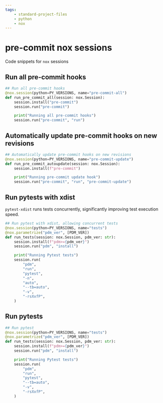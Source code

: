 ```yaml
---
tags:
    - standard-project-files
    - python
    - nox
---
```


# pre-commit nox sessions

Code snippets for `nox` sessions

## Run all pre-commit hooks

```py title="noxfile.py" linenums="1"
## Run all pre-commit hooks
@nox.session(python=PY_VERSIONS, name="pre-commit-all")
def run_pre_commit_all(session: nox.Session):
    session.install("pre-commit")
    session.run("pre-commit")

    print("Running all pre-commit hooks")
    session.run("pre-commit", "run")

```

## Automatically update pre-commit hooks on new revisions

```py title="noxfile.py" linenums="1"
## Automatically update pre-commit hooks on new revisions
@nox.session(python=PY_VERSIONS, name="pre-commit-update")
def run_pre_commit_autoupdate(session: nox.Session):
    session.install(f"pre-commit")

    print("Running pre-commit update hook")
    session.run("pre-commit", "run", "pre-commit-update")
```

## Run pytests with xdist

`pytest-xdist` runs tests concurrently, significantly improving test execution speed.

```py title="noxfile.py" linenums="1"
## Run pytest with xdist, allowing concurrent tests
@nox.session(python=PY_VERSIONS, name="tests")
@nox.parametrize("pdm_ver", [PDM_VER])
def run_tests(session: nox.Session, pdm_ver: str):
    session.install(f"pdm>={pdm_ver}")
    session.run("pdm", "install")

    print("Running Pytest tests")
    session.run(
        "pdm",
        "run",
        "pytest",
        "-n",
        "auto",
        "--tb=auto",
        "-v",
        "-rsXxfP",
    )
```

## Run pytests

```py title="noxfile.py" linenums="1"
## Run pytest
@nox.session(python=PY_VERSIONS, name="tests")
@nox.parametrize("pdm_ver", [PDM_VER])
def run_tests(session: nox.Session, pdm_ver: str):
    session.install(f"pdm>={pdm_ver}")
    session.run("pdm", "install")

    print("Running Pytest tests")
    session.run(
        "pdm",
        "run",
        "pytest",
        "--tb=auto",
        "-v",
        "-rsXxfP",
    )
```
